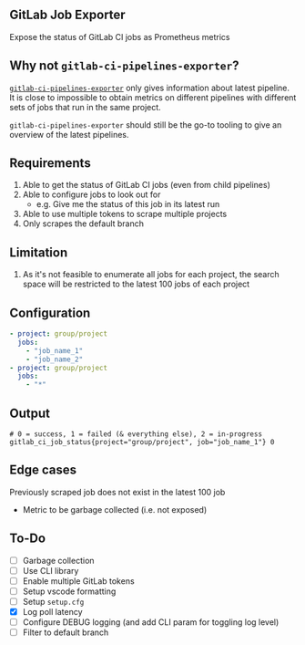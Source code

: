 
## GitLab Job Exporter

Expose the status of GitLab CI jobs as Prometheus metrics
## Why not `gitlab-ci-pipelines-exporter`?

[`gitlab-ci-pipelines-exporter`](https://github.com/mvisonneau/gitlab-ci-pipelines-exporter) only gives information about latest pipeline. It is close to impossible to obtain metrics on different pipelines with different sets of jobs that run in the same project.

`gitlab-ci-pipelines-exporter` should still be the go-to tooling to give an overview of the latest pipelines.

## Requirements

1. Able to get the status of GitLab CI jobs (even from child pipelines)
1. Able to configure jobs to look out for
   - e.g. Give me the status of this job in its latest run 
1. Able to use multiple tokens to scrape multiple projects
1. Only scrapes the default branch

## Limitation
1. As it's not feasible to enumerate all jobs for each project, the search space will be restricted to the latest 100 jobs of each project

## Configuration
```yaml
- project: group/project
  jobs:
    - "job_name_1"
    - "job_name_2"
- project: group/project
  jobs:
    - "*"
```

## Output

```
# 0 = success, 1 = failed (& everything else), 2 = in-progress
gitlab_ci_job_status{project="group/project", job="job_name_1"} 0
```

## Edge cases

Previously scraped job does not exist in the latest 100 job
  - Metric to be garbage collected (i.e. not exposed)


## To-Do
- [ ] Garbage collection
- [ ] Use CLI library
- [ ] Enable multiple GitLab tokens
- [ ] Setup vscode formatting
- [ ] Setup `setup.cfg`
- [x] Log poll latency
- [ ] Configure DEBUG logging (and add CLI param for toggling log level)
- [ ] Filter to default branch
